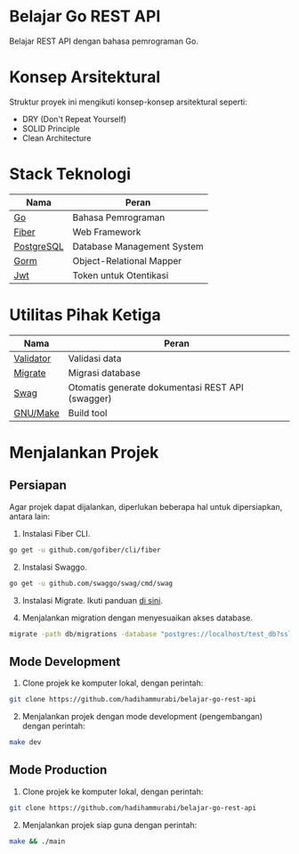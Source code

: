 # Belajar Go REST API
Belajar REST API dengan bahasa pemrograman Go.

# Konsep Arsitektural
Struktur proyek ini mengikuti konsep-konsep arsitektural seperti:
- DRY (Don't Repeat Yourself)
- SOLID Principle
- Clean Architecture

# Stack Teknologi
Nama | Peran
-|-
[Go](https://golang.org) | Bahasa Pemrograman
[Fiber](https://docs.gofiber.io) | Web Framework
[PostgreSQL](https://www.postgresql.org) | Database Management System
[Gorm](https://gorm.io/index.html) | Object-Relational Mapper
[Jwt](https://jwt.io) | Token untuk Otentikasi

# Utilitas Pihak Ketiga
Nama | Peran
-|-
[Validator](https://github.com/go-playground/validator) | Validasi data
[Migrate](https://github.com/golang-migrate/migrate/tree/master/cmd/migrate) | Migrasi database
[Swag](https://github.com/swaggo/swag) | Otomatis generate dokumentasi REST API (swagger)
[GNU/Make](https://www.gnu.org/software/make/) | Build tool

# Menjalankan Projek
## Persiapan
Agar projek dapat dijalankan, diperlukan beberapa hal untuk dipersiapkan, antara lain:
1. Instalasi Fiber CLI.
```bash
go get -u github.com/gofiber/cli/fiber
```
2. Instalasi Swaggo.
```bash
go get -u github.com/swaggo/swag/cmd/swag
```
3. Instalasi Migrate.
Ikuti panduan [di sini](https://github.com/golang-migrate/migrate/tree/master/cmd/migrate).

4. Menjalankan migration dengan menyesuaikan akses database.
```bash
migrate -path db/migrations -database "postgres://localhost/test_db?sslmode=disable" up
```

## Mode Development
1. Clone projek ke komputer lokal, dengan perintah:
  ```bash
  git clone https://github.com/hadihammurabi/belajar-go-rest-api
  ```
2. Menjalankan projek dengan mode development (pengembangan) dengan perintah:
  ```bash
  make dev
  ```

## Mode Production
1. Clone projek ke komputer lokal, dengan perintah:
  ```bash
  git clone https://github.com/hadihammurabi/belajar-go-rest-api
  ```
2. Menjalankan projek siap guna dengan perintah:
  ```bash
  make && ./main
  ```
  
